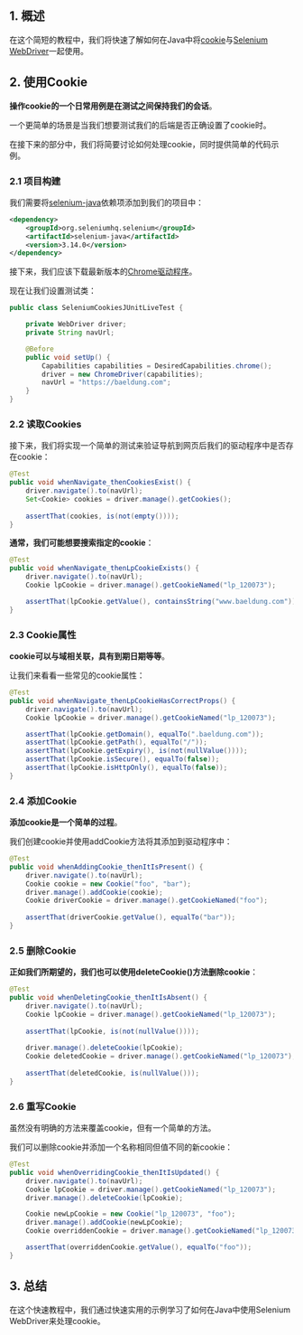 ## 1. 概述

在这个简短的教程中，我们将快速了解如何在Java中将[cookie](https://www.baeldung.com/cookies-java)与[Selenium WebDriver](https://www.baeldung.com/java-selenium-with-junit-and-testng)一起使用。

## 2. 使用Cookie

**操作cookie的一个日常用例是在测试之间保持我们的会话**。

一个更简单的场景是当我们想要测试我们的后端是否正确设置了cookie时。

在接下来的部分中，我们将简要讨论如何处理cookie，同时提供简单的代码示例。

### 2.1 项目构建

我们需要将[selenium-java](https://central.sonatype.com/artifact/org.seleniumhq.selenium/selenium-java/4.8.1)依赖项添加到我们的项目中：

```xml
<dependency>
    <groupId>org.seleniumhq.selenium</groupId>
    <artifactId>selenium-java</artifactId>
    <version>3.14.0</version>
</dependency>
```

接下来，我们应该下载最新版本的[Chrome驱动程序](https://chromedriver.chromium.org/downloads)。

现在让我们设置测试类：

```java
public class SeleniumCookiesJUnitLiveTest {

    private WebDriver driver;
    private String navUrl;

    @Before
    public void setUp() {
        Capabilities capabilities = DesiredCapabilities.chrome();
        driver = new ChromeDriver(capabilities);
        navUrl = "https://baeldung.com";
    }
}
```

### 2.2 读取Cookies

接下来，我们将实现一个简单的测试来验证导航到网页后我们的驱动程序中是否存在cookie：

```java
@Test
public void whenNavigate_thenCookiesExist() {
    driver.navigate().to(navUrl);
    Set<Cookie> cookies = driver.manage().getCookies();
    
    assertThat(cookies, is(not(empty())));
}
```

**通常，我们可能想要搜索指定的cookie**：

```java
@Test
public void whenNavigate_thenLpCookieExists() {
    driver.navigate().to(navUrl);
    Cookie lpCookie = driver.manage().getCookieNamed("lp_120073");

    assertThat(lpCookie.getValue(), containsString("www.baeldung.com"));
}
```

### 2.3 Cookie属性

**cookie可以与域相关联，具有到期日期等等**。

让我们来看看一些常见的cookie属性：

```java
@Test
public void whenNavigate_thenLpCookieHasCorrectProps() {
    driver.navigate().to(navUrl);
    Cookie lpCookie = driver.manage().getCookieNamed("lp_120073");

    assertThat(lpCookie.getDomain(), equalTo(".baeldung.com"));
    assertThat(lpCookie.getPath(), equalTo("/"));
    assertThat(lpCookie.getExpiry(), is(not(nullValue())));
    assertThat(lpCookie.isSecure(), equalTo(false));
    assertThat(lpCookie.isHttpOnly(), equalTo(false));
}
```

### 2.4 添加Cookie

**添加cookie是一个简单的过程**。

我们创建cookie并使用addCookie方法将其添加到驱动程序中：

```java
@Test
public void whenAddingCookie_thenItIsPresent() {
    driver.navigate().to(navUrl);
    Cookie cookie = new Cookie("foo", "bar");
    driver.manage().addCookie(cookie);
    Cookie driverCookie = driver.manage().getCookieNamed("foo");
    
    assertThat(driverCookie.getValue(), equalTo("bar"));
}
```

### 2.5 删除Cookie

**正如我们所期望的，我们也可以使用deleteCookie()方法删除cookie**：

```java
@Test
public void whenDeletingCookie_thenItIsAbsent() {
    driver.navigate().to(navUrl);
    Cookie lpCookie = driver.manage().getCookieNamed("lp_120073");
    
    assertThat(lpCookie, is(not(nullValue())));
    
    driver.manage().deleteCookie(lpCookie);
    Cookie deletedCookie = driver.manage().getCookieNamed("lp_120073");
    
    assertThat(deletedCookie, is(nullValue()));
}
```

### 2.6 重写Cookie

虽然没有明确的方法来覆盖cookie，但有一个简单的方法。

我们可以删除cookie并添加一个名称相同但值不同的新cookie：

```java
@Test
public void whenOverridingCookie_thenItIsUpdated() {
    driver.navigate().to(navUrl);
    Cookie lpCookie = driver.manage().getCookieNamed("lp_120073");
    driver.manage().deleteCookie(lpCookie);

    Cookie newLpCookie = new Cookie("lp_120073", "foo");
    driver.manage().addCookie(newLpCookie);
    Cookie overriddenCookie = driver.manage().getCookieNamed("lp_120073");

    assertThat(overriddenCookie.getValue(), equalTo("foo"));
}
```

## 3. 总结

在这个快速教程中，我们通过快速实用的示例学习了如何在Java中使用Selenium WebDriver来处理cookie。